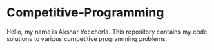 # Competitive-Programming

Hello, my name is Akshar Yeccherla.  This repository contains my code solutions to various competitive programming problems.
